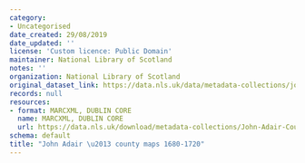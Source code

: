 ```yaml
---
category:
- Uncategorised
date_created: 29/08/2019
date_updated: ''
license: 'Custom licence: Public Domain'
maintainer: National Library of Scotland
notes: ''
organization: National Library of Scotland
original_dataset_link: https://data.nls.uk/data/metadata-collections/john-adair/
records: null
resources:
- format: MARCXML, DUBLIN CORE
  name: MARCXML, DUBLIN CORE
  url: https://data.nls.uk/download/metadata-collections/John-Adair-County-Maps.zip
schema: default
title: "John Adair \u2013 county maps 1680-1720"
---
```


